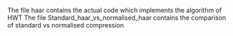 The file haar contains the actual code which implements the algorithm of HWT
The file Standard_haar_vs_normalised_haar contains the comparison of standard vs normalised compression
